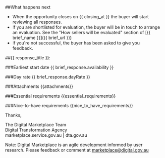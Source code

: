 ##What happens next
- When the opportunity closes on {{ closing_at }} the buyer will start reviewing all responses.
- If you are shortlisted for evaluation, the buyer will be in touch to arrange an evaluation. See the "How sellers will be evaluated" section of [{{ brief_name }}]({{ brief_url }})
- If you're not successful, the buyer has been asked to give you feedback.

##{{ response_title }}:

###Earliest start date
{{ brief_response.availability }}

###Day rate
{{ brief_response.dayRate }}

###Attachments
{{attachments}}

###Essential requirements
{{essential_requirements}}

###Nice-to-have requirements
{{nice_to_have_requirements}}


Thanks,

The Digital Marketplace Team  
Digital Transformation Agency  
marketplace.service.gov.au | dta.gov.au

Note: Digital Marketplace is an agile development informed by user research. Please feedback or comment at [marketplace@digital.gov.au](mailto:marketplace@digital.gov.au)
